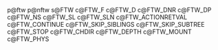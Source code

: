 p@ftw
p@nftw
s@FTW
c@FTW_F
c@FTW_D
c@FTW_DNR
c@FTW_DP
c@FTW_NS
c@FTW_SL
c@FTW_SLN
c@FTW_ACTIONRETVAL
c@FTW_CONTINUE
c@FTW_SKIP_SIBLINGS
c@FTW_SKIP_SUBTREE
c@FTW_STOP
c@FTW_CHDIR
c@FTW_DEPTH
c@FTW_MOUNT
c@FTW_PHYS